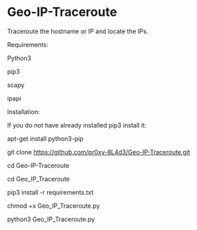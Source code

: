 # Geo-IP-Traceroute
Traceroute the hostname or IP and locate the IPs.

Requirements:

Python3

pip3

scapy

ipapi


Installation:

If you do not have already installed pip3 install it:

apt-get install python3-pip



git clone https://github.com/pr0xy-8L4d3/Geo-IP-Traceroute.git

cd Geo-IP-Traceroute

cd Geo_IP_Traceroute

pip3 install -r requirements.txt

chmod +x Geo_IP_Traceroute.py

python3 Geo_IP_Traceroute.py

